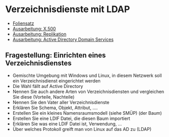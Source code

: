# Verzeichnisdienste mit LDAP

- [Foliensatz](./Verzeichnisdienste_ELSI.pdf)
- [Ausarbeitung: X.500](./Verzeichnisdienste_X500.pdf)
- [Ausarbeitung: Replikation](./Verzeichnisdienste_Replikation.pdf)
- [Ausarbeitung: Active Directory Domain Services](./Verzeichnisdienste_ADDS.pdf)

## Fragestellung: Einrichten eines Verzeichnisdienstes

* Gemischte Umgebung mit Windows und Linux, in diesem Netzwerk soll ein Verzeichnisdienst eingerichtet werden
* Die Wahl fällt auf Active Directory
* Nennen Sie auch andere Arten von Verzeichnisdiensten und vergleichen Sie diese (Vorteile, Nachteile)
* Nennen Sie den Vater aller Verzeichnisdienste
* Erklären Sie Schema, Objekt, Attribut, ....
* Erstellen Sie ein kleines Namensraumsmodell (siehe SMÜP) (der Baum)
* Erstellen Sie eine LDIF Datei, die diesen Baum importiert
* Erklären Sie was eine LDIF Datei ist, Verwendung, ...
* Über welches Protokoll greift man von Linux auf das AD zu (LDAP)